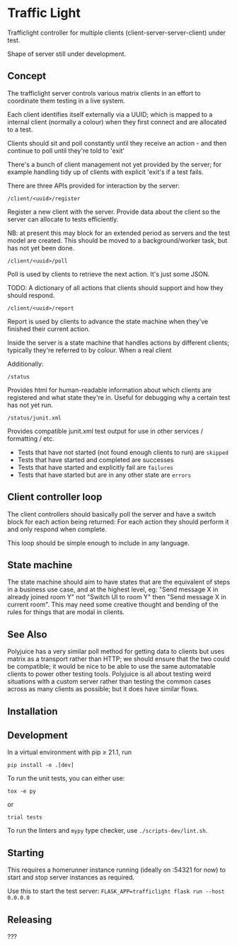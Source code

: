 # Traffic Light

Trafficlight controller for multiple clients (client-server-server-client) under test.

Shape of server still under development.

## Concept

The trafficlight server controls various matrix clients in an effort to coordinate them testing in a live system.

Each client identifies itself externally via a UUID; which is mapped to a internal client (normally a colour) when they first connect and are allocated to a test.

Clients should sit and poll constantly until they receive an action - and then continue to poll until they're told to 'exit'

There's a bunch of client management not yet provided by the server; for example handling tidy up of clients with explicit 'exit's if a test fails.

There are three APIs provided for interaction by the server:

`/client/<uuid>/register`

Register a new client with the server. Provide data about the client so the server can allocate to tests efficiently.

NB: at present this may block for an extended period as servers and the test model are created. This should be moved to a background/worker task, but has not yet been done.

`/client/<uuid>/poll`

Poll is used by clients to retrieve the next action. It's just some JSON.

TODO: A dictionary of all actions that clients should support and how they should respond.

`/client/<uuid>/report`

Report is used by clients to advance the state machine when they've finished their current action.

Inside the server is a state machine that handles actions by different clients; typically they're referred to by colour. When a real client 


Additionally:

`/status`

Provides html for human-readable information about which clients are registered and what state they're in. Useful for debugging why a certain test has not yet run.

`/status/junit.xml`

Provides compatible junit.xml test output for use in other services / formatting / etc.

 * Tests that have not started (not found enough clients to run) are `skipped`
 * Tests that have started and completed are successes
 * Tests that have started and explicitly fail are `failures`
 * Tests that have started but are in any other state are `errors`

## Client controller loop

The client controllers should basically poll the server and have a switch block for each action being returned: For each action they should perform it and only respond when complete.

This loop should be simple enough to include in any language.

## State machine

The state machine should aim to have states that are the equivalent of steps in a business use case, and at the highest level, eg: "Send message X in already joined room Y" not "Switch UI to room Y" then "Send message X in current room". This may need some creative thought and bending of the rules for things that are modal in clients.

## See Also

Polyjuice has a very similar poll method for getting data to clients but uses matrix as a transport rather than HTTP; we should ensure that the two could be compatible; it would be nice to be able to use the same automatable clients to power other testing tools. Polyjuice is all about testing weird situations with a custom server rather than testing the common cases across as many clients as possible; but it does have similar flows.

## Installation


## Development

In a virtual environment with pip ≥ 21.1, run
```shell
pip install -e .[dev]
```

To run the unit tests, you can either use:
```shell
tox -e py
```
or
```shell
trial tests
```

To run the linters and `mypy` type checker, use `./scripts-dev/lint.sh`.

## Starting

This requires a homerunner instance running (ideally on :54321 for now) to start and stop server instances as required.

Use this to start the test server:
`FLASK_APP=trafficlight flask run --host 0.0.0.0`

## Releasing

???
